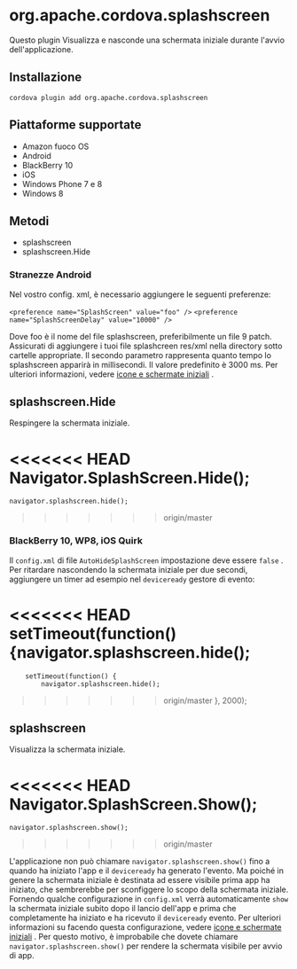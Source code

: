<!---
    Licensed to the Apache Software Foundation (ASF) under one
    or more contributor license agreements.  See the NOTICE file
    distributed with this work for additional information
    regarding copyright ownership.  The ASF licenses this file
    to you under the Apache License, Version 2.0 (the
    "License"); you may not use this file except in compliance
    with the License.  You may obtain a copy of the License at

      http://www.apache.org/licenses/LICENSE-2.0

    Unless required by applicable law or agreed to in writing,
    software distributed under the License is distributed on an
    "AS IS" BASIS, WITHOUT WARRANTIES OR CONDITIONS OF ANY
    KIND, either express or implied.  See the License for the
    specific language governing permissions and limitations
    under the License.
-->

# org.apache.cordova.splashscreen

Questo plugin Visualizza e nasconde una schermata iniziale durante l'avvio dell'applicazione.

## Installazione

    cordova plugin add org.apache.cordova.splashscreen
    

## Piattaforme supportate

*   Amazon fuoco OS
*   Android
*   BlackBerry 10
*   iOS
*   Windows Phone 7 e 8
*   Windows 8

## Metodi

*   splashscreen
*   splashscreen.Hide

### Stranezze Android

Nel vostro config. xml, è necessario aggiungere le seguenti preferenze:

`<preference name="SplashScreen" value="foo" />` `<preference name="SplashScreenDelay" value="10000" />`

Dove foo è il nome del file splashscreen, preferibilmente un file 9 patch. Assicurati di aggiungere i tuoi file splashcreen res/xml nella directory sotto cartelle appropriate. Il secondo parametro rappresenta quanto tempo lo splashscreen apparirà in millisecondi. Il valore predefinito è 3000 ms. Per ulteriori informazioni, vedere [icone e schermate iniziali][1] .

 [1]: http://cordova.apache.org/docs/en/edge/config_ref_images.md.html

## splashscreen.Hide

Respingere la schermata iniziale.

<<<<<<< HEAD
    Navigator.SplashScreen.Hide();
=======
    navigator.splashscreen.hide();
>>>>>>> origin/master
    

### BlackBerry 10, WP8, iOS Quirk

Il `config.xml` di file `AutoHideSplashScreen` impostazione deve essere `false` . Per ritardare nascondendo la schermata iniziale per due secondi, aggiungere un timer ad esempio nel `deviceready` gestore di evento:

<<<<<<< HEAD
        setTimeout(function() {navigator.splashscreen.hide();
=======
        setTimeout(function() {
            navigator.splashscreen.hide();
>>>>>>> origin/master
        }, 2000);
    

## splashscreen

Visualizza la schermata iniziale.

<<<<<<< HEAD
    Navigator.SplashScreen.Show();
=======
    navigator.splashscreen.show();
>>>>>>> origin/master
    

L'applicazione non può chiamare `navigator.splashscreen.show()` fino a quando ha iniziato l'app e il `deviceready` ha generato l'evento. Ma poiché in genere la schermata iniziale è destinata ad essere visibile prima app ha iniziato, che sembrerebbe per sconfiggere lo scopo della schermata iniziale. Fornendo qualche configurazione in `config.xml` verrà automaticamente `show` la schermata iniziale subito dopo il lancio dell'app e prima che completamente ha iniziato e ha ricevuto il `deviceready` evento. Per ulteriori informazioni su facendo questa configurazione, vedere [icone e schermate iniziali][1] . Per questo motivo, è improbabile che dovete chiamare `navigator.splashscreen.show()` per rendere la schermata visibile per avvio di app.